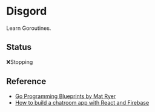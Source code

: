# Disgord

Learn Goroutines.

## Status

❌Stopping

## Reference

- [Go Programming Blueprints by Mat Ryer](https://github.com/matryer/goblueprints)
- [How to build a chatroom app with React and Firebase](https://blog.logrocket.com/how-to-build-chatroom-app-react-firebase/)